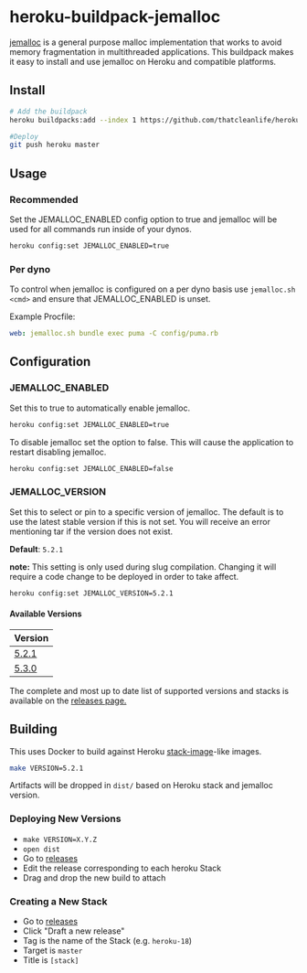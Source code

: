 # heroku-buildpack-jemalloc

[jemalloc](http://jemalloc.net/) is a general purpose malloc implementation
that works to avoid memory fragmentation in multithreaded applications. This
buildpack makes it easy to install and use jemalloc on Heroku and compatible
platforms.

## Install

```bash
# Add the buildpack
heroku buildpacks:add --index 1 https://github.com/thatcleanlife/heroku-buildpack-jemalloc.git

#Deploy
git push heroku master
```

## Usage

### Recommended

Set the JEMALLOC_ENABLED config option to true and jemalloc will be used for
all commands run inside of your dynos.

```bash
heroku config:set JEMALLOC_ENABLED=true
```

### Per dyno

To control when jemalloc is configured on a per dyno basis use
`jemalloc.sh <cmd>` and ensure that JEMALLOC_ENABLED is unset.

Example Procfile:
```yaml
web: jemalloc.sh bundle exec puma -C config/puma.rb
```

## Configuration

### JEMALLOC_ENABLED

Set this to true to automatically enable jemalloc.

```bash
heroku config:set JEMALLOC_ENABLED=true
```

To disable jemalloc set the option to false. This will cause the application to
restart disabling jemalloc.

```bash
heroku config:set JEMALLOC_ENABLED=false
```

### JEMALLOC_VERSION

Set this to select or pin to a specific version of jemalloc. The default is to
use the latest stable version if this is not set. You will receive an error
mentioning tar if the version does not exist.

**Default**: `5.2.1`

**note:** This setting is only used during slug compilation. Changing it will
require a code change to be deployed in order to take affect.

```bash
heroku config:set JEMALLOC_VERSION=5.2.1
```

#### Available Versions

| Version |
| ------- |
| [5.2.1](https://github.com/jemalloc/jemalloc/releases/tag/5.2.1) |
| [5.3.0](https://github.com/jemalloc/jemalloc/releases/tag/5.3.0) |

The complete and most up to date list of supported versions and stacks is
available on the [releases page.](https://github.com/thatcleanlife/heroku-buildpack-jemalloc/releases)

## Building

This uses Docker to build against Heroku
[stack-image](https://github.com/heroku/stack-images)-like images.

```bash
make VERSION=5.2.1
```

Artifacts will be dropped in `dist/` based on Heroku stack and jemalloc version.

### Deploying New Versions

- `make VERSION=X.Y.Z`
- `open dist`
- Go to [releases](https://github.com/thatcleanlife/heroku-buildpack-jemalloc/releases)
- Edit the release corresponding to each heroku Stack
- Drag and drop the new build to attach

### Creating a New Stack
- Go to [releases](https://github.com/thatcleanlife/heroku-buildpack-jemalloc/releases)
- Click "Draft a new release"
- Tag is the name of the Stack (e.g. `heroku-18`)
- Target is `master`
- Title is `[stack]`